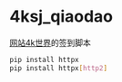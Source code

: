 # 4ksj_qiaodao
[网站4k世界](https://www.4ksj.com/)的签到脚本
```bash
pip install httpx
pip install httpx[http2]
```
